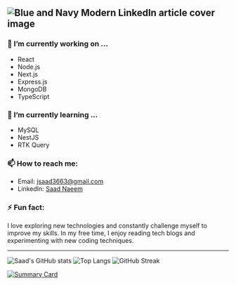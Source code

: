 
![Blue and Navy Modern LinkedIn article cover image](https://github.com/user-attachments/assets/339f688b-a6cf-4bb9-a93a-99cc48d2026b)
---

### 🔭 I’m currently working on ...

- React
- Node.js
- Next.js
- Express.js
- MongoDB
- TypeScript

### 🌱 I’m currently learning ...

- MySQL
- NestJS
- RTK Query

### 📫 How to reach me:
- Email: [jsaad3663@gmail.com](mailto:jsaad3663@gmail.com)
- LinkedIn: [Saad Naeem](https://www.linkedin.com/in/saad-naeem-271404218/)

### ⚡ Fun fact:
I love exploring new technologies and constantly challenge myself to improve my skills. In my free time, I enjoy reading tech blogs and experimenting with new coding techniques.

---


![Saad's GitHub stats](https://github-readme-stats.vercel.app/api?username=Saadnaeem453&show_icons=true&theme=radical)
![Top Langs](https://github-readme-stats.vercel.app/api/top-langs/?username=Saadnaeem453&layout=compact&theme=radical)
![GitHub Streak](https://github-readme-streak-stats.herokuapp.com/?user=Saadnaeem453&theme=radical)

[![Summary Card](https://github-profile-summary-cards.vercel.app/api/cards/profile-details?username=Saadnaeem453&theme=radical)](https://github.com/vn7n24fzkq/github-profile-summary-cards)
